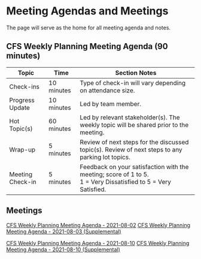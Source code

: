# Meeting Agendas and Meetings
The page will serve as the home for all meeting agenda and notes.

## CFS Weekly Planning Meeting Agenda (90 minutes)

| Topic | Time | Section Notes |
| ------------ | ------------- | ------------- |
| Check-ins | 10 minutes | Type of check-in will vary depending on attendance size. |
| Progress Update | 10 minutes | Led by team member. |
| Hot Topic(s) | 60 minutes | Led by relevant stakeholder(s). The weekly topic will be shared prior to the meeting. |
|  Wrap-up | 5 minutes | Review of next steps for the discussed topic(s). Review of next steps to any parking lot topics. |
|  Meeting Check-in | 5 minutes | Feedback on your satisfaction with the meeting; score of 1 to 5.<br />1 = Very Dissatisfied to 5 = Very Satisfied. |

## Meetings

[CFS Weekly Planning Meeting Agenda - 2021-08-02](https://docs.google.com/document/d/1ln3cgCsoZ9DYqxUhjIY7B92RpqbmQ7dz0Lz-fvtYp7w/edit?usp=sharing)
[CFS Weekly Planning Meeting Agenda - 2021-08-03 (Supplemental)](https://docs.google.com/document/d/1-RaIdzLZe5qg6vAvE4hLomQrT4XNYa4MFSE12DC2Zvo/edit#heading=h.pmq9dib6u0o8)

[CFS Weekly Planning Meeting Agenda - 2021-08-10](https://docs.google.com/document/d/1lzvBGWYAtgOYZej3ClJ-X-38GE-hrMHJoP-fuOPSm2I/edit#heading=h.iqtxpysean9x)
[CFS Weekly Planning Meeting Agenda - 2021-08-10 (Supplemental)](https://docs.google.com/document/d/14IlWA19JEiV98dIWf7m3kGGnVDZrGUW2DXozKsZcZI0/edit#heading=h.iqtxpysean9x)
